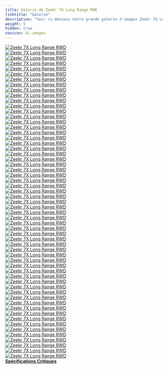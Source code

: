 ```yaml
---
title: Galerie de Zeekr 7X Long Range RWD
linktitle: "Galerie"
description: "Voir ci-dessous notre grande galerie d'images Zeekr 7X Long Range RWD. Cliquez sur les images pour des versions haute résolution."
weight: 5
hidden: true
navicon: bi-images
---
```

<!-- markdownlint-disable MD033 -->
<div class="row" id ="my-gallery">
	<div class="pswp-grid-item col-6 col-md-4">
		<a href="https://media.evkx.net/multimedia/models/zeekr/7x/7x_long_range_rwd/airbags_1.jpg"
data-pswp-src="https://media.evkx.net/multimedia/models/zeekr/7x/7x_long_range_rwd/airbags_1.jpg"
data-pswp-width="1797"
data-pswp-height="1620" 
target="_blank">
			<img src="https://media.evkx.net/multimedia/models/zeekr/7x/7x_long_range_rwd/airbags_1_xst.jpg" alt="Zeekr 7X Long Range RWD" class="img-fluid " />
		</a>
	</div>
	<div class="pswp-grid-item col-6 col-md-4">
		<a href="https://media.evkx.net/multimedia/models/zeekr/7x/7x_long_range_rwd/battery_1.jpg"
data-pswp-src="https://media.evkx.net/multimedia/models/zeekr/7x/7x_long_range_rwd/battery_1.jpg"
data-pswp-width="1576"
data-pswp-height="900" 
target="_blank">
			<img src="https://media.evkx.net/multimedia/models/zeekr/7x/7x_long_range_rwd/battery_1_xst.jpg" alt="Zeekr 7X Long Range RWD" class="img-fluid " />
		</a>
	</div>
	<div class="pswp-grid-item col-6 col-md-4">
		<a href="https://media.evkx.net/multimedia/models/zeekr/7x/7x_long_range_rwd/body_1.jpg"
data-pswp-src="https://media.evkx.net/multimedia/models/zeekr/7x/7x_long_range_rwd/body_1.jpg"
data-pswp-width="1920"
data-pswp-height="1080" 
target="_blank">
			<img src="https://media.evkx.net/multimedia/models/zeekr/7x/7x_long_range_rwd/body_1_xst.jpg" alt="Zeekr 7X Long Range RWD" class="img-fluid " />
		</a>
	</div>
	<div class="pswp-grid-item col-6 col-md-4">
		<a href="https://media.evkx.net/multimedia/models/zeekr/7x/7x_long_range_rwd/camera_1.jpg"
data-pswp-src="https://media.evkx.net/multimedia/models/zeekr/7x/7x_long_range_rwd/camera_1.jpg"
data-pswp-width="1800"
data-pswp-height="1013" 
target="_blank">
			<img src="https://media.evkx.net/multimedia/models/zeekr/7x/7x_long_range_rwd/camera_1_xst.jpg" alt="Zeekr 7X Long Range RWD" class="img-fluid " />
		</a>
	</div>
	<div class="pswp-grid-item col-6 col-md-4">
		<a href="https://media.evkx.net/multimedia/models/zeekr/7x/7x_long_range_rwd/details_1.jpg"
data-pswp-src="https://media.evkx.net/multimedia/models/zeekr/7x/7x_long_range_rwd/details_1.jpg"
data-pswp-width="3000"
data-pswp-height="1685" 
target="_blank">
			<img src="https://media.evkx.net/multimedia/models/zeekr/7x/7x_long_range_rwd/details_1_xst.jpg" alt="Zeekr 7X Long Range RWD" class="img-fluid " />
		</a>
	</div>
	<div class="pswp-grid-item col-6 col-md-4">
		<a href="https://media.evkx.net/multimedia/models/zeekr/7x/7x_long_range_rwd/doors_1.jpg"
data-pswp-src="https://media.evkx.net/multimedia/models/zeekr/7x/7x_long_range_rwd/doors_1.jpg"
data-pswp-width="1576"
data-pswp-height="1182" 
target="_blank">
			<img src="https://media.evkx.net/multimedia/models/zeekr/7x/7x_long_range_rwd/doors_1_xst.jpg" alt="Zeekr 7X Long Range RWD" class="img-fluid " />
		</a>
	</div>
	<div class="pswp-grid-item col-6 col-md-4">
		<a href="https://media.evkx.net/multimedia/models/zeekr/7x/7x_long_range_rwd/exterior_1.jpg"
data-pswp-src="https://media.evkx.net/multimedia/models/zeekr/7x/7x_long_range_rwd/exterior_1.jpg"
data-pswp-width="3000"
data-pswp-height="1687" 
target="_blank">
			<img src="https://media.evkx.net/multimedia/models/zeekr/7x/7x_long_range_rwd/exterior_1_xst.jpg" alt="Zeekr 7X Long Range RWD" class="img-fluid " />
		</a>
	</div>
	<div class="pswp-grid-item col-6 col-md-4">
		<a href="https://media.evkx.net/multimedia/models/zeekr/7x/7x_long_range_rwd/exterior_10.JPG"
data-pswp-src="https://media.evkx.net/multimedia/models/zeekr/7x/7x_long_range_rwd/exterior_10.JPG"
data-pswp-width="3000"
data-pswp-height="1687" 
target="_blank">
			<img src="https://media.evkx.net/multimedia/models/zeekr/7x/7x_long_range_rwd/exterior_10_xst.JPG" alt="Zeekr 7X Long Range RWD" class="img-fluid " />
		</a>
	</div>
	<div class="pswp-grid-item col-6 col-md-4">
		<a href="https://media.evkx.net/multimedia/models/zeekr/7x/7x_long_range_rwd/exterior_11.jpg"
data-pswp-src="https://media.evkx.net/multimedia/models/zeekr/7x/7x_long_range_rwd/exterior_11.jpg"
data-pswp-width="3000"
data-pswp-height="1687" 
target="_blank">
			<img src="https://media.evkx.net/multimedia/models/zeekr/7x/7x_long_range_rwd/exterior_11_xst.jpg" alt="Zeekr 7X Long Range RWD" class="img-fluid " />
		</a>
	</div>
	<div class="pswp-grid-item col-6 col-md-4">
		<a href="https://media.evkx.net/multimedia/models/zeekr/7x/7x_long_range_rwd/exterior_12.jpg"
data-pswp-src="https://media.evkx.net/multimedia/models/zeekr/7x/7x_long_range_rwd/exterior_12.jpg"
data-pswp-width="3000"
data-pswp-height="1687" 
target="_blank">
			<img src="https://media.evkx.net/multimedia/models/zeekr/7x/7x_long_range_rwd/exterior_12_xst.jpg" alt="Zeekr 7X Long Range RWD" class="img-fluid " />
		</a>
	</div>
	<div class="pswp-grid-item col-6 col-md-4">
		<a href="https://media.evkx.net/multimedia/models/zeekr/7x/7x_long_range_rwd/exterior_13.jpg"
data-pswp-src="https://media.evkx.net/multimedia/models/zeekr/7x/7x_long_range_rwd/exterior_13.jpg"
data-pswp-width="3000"
data-pswp-height="1687" 
target="_blank">
			<img src="https://media.evkx.net/multimedia/models/zeekr/7x/7x_long_range_rwd/exterior_13_xst.jpg" alt="Zeekr 7X Long Range RWD" class="img-fluid " />
		</a>
	</div>
	<div class="pswp-grid-item col-6 col-md-4">
		<a href="https://media.evkx.net/multimedia/models/zeekr/7x/7x_long_range_rwd/exterior_14.jpg"
data-pswp-src="https://media.evkx.net/multimedia/models/zeekr/7x/7x_long_range_rwd/exterior_14.jpg"
data-pswp-width="3000"
data-pswp-height="1687" 
target="_blank">
			<img src="https://media.evkx.net/multimedia/models/zeekr/7x/7x_long_range_rwd/exterior_14_xst.jpg" alt="Zeekr 7X Long Range RWD" class="img-fluid " />
		</a>
	</div>
	<div class="pswp-grid-item col-6 col-md-4">
		<a href="https://media.evkx.net/multimedia/models/zeekr/7x/7x_long_range_rwd/exterior_15.jpg"
data-pswp-src="https://media.evkx.net/multimedia/models/zeekr/7x/7x_long_range_rwd/exterior_15.jpg"
data-pswp-width="1600"
data-pswp-height="899" 
target="_blank">
			<img src="https://media.evkx.net/multimedia/models/zeekr/7x/7x_long_range_rwd/exterior_15_xst.jpg" alt="Zeekr 7X Long Range RWD" class="img-fluid " />
		</a>
	</div>
	<div class="pswp-grid-item col-6 col-md-4">
		<a href="https://media.evkx.net/multimedia/models/zeekr/7x/7x_long_range_rwd/exterior_16.jpg"
data-pswp-src="https://media.evkx.net/multimedia/models/zeekr/7x/7x_long_range_rwd/exterior_16.jpg"
data-pswp-width="1920"
data-pswp-height="1080" 
target="_blank">
			<img src="https://media.evkx.net/multimedia/models/zeekr/7x/7x_long_range_rwd/exterior_16_xst.jpg" alt="Zeekr 7X Long Range RWD" class="img-fluid " />
		</a>
	</div>
	<div class="pswp-grid-item col-6 col-md-4">
		<a href="https://media.evkx.net/multimedia/models/zeekr/7x/7x_long_range_rwd/exterior_17.jpg"
data-pswp-src="https://media.evkx.net/multimedia/models/zeekr/7x/7x_long_range_rwd/exterior_17.jpg"
data-pswp-width="1920"
data-pswp-height="1080" 
target="_blank">
			<img src="https://media.evkx.net/multimedia/models/zeekr/7x/7x_long_range_rwd/exterior_17_xst.jpg" alt="Zeekr 7X Long Range RWD" class="img-fluid " />
		</a>
	</div>
	<div class="pswp-grid-item col-6 col-md-4">
		<a href="https://media.evkx.net/multimedia/models/zeekr/7x/7x_long_range_rwd/exterior_2.jpg"
data-pswp-src="https://media.evkx.net/multimedia/models/zeekr/7x/7x_long_range_rwd/exterior_2.jpg"
data-pswp-width="2952"
data-pswp-height="1660" 
target="_blank">
			<img src="https://media.evkx.net/multimedia/models/zeekr/7x/7x_long_range_rwd/exterior_2_xst.jpg" alt="Zeekr 7X Long Range RWD" class="img-fluid " />
		</a>
	</div>
	<div class="pswp-grid-item col-6 col-md-4">
		<a href="https://media.evkx.net/multimedia/models/zeekr/7x/7x_long_range_rwd/exterior_3.jpg"
data-pswp-src="https://media.evkx.net/multimedia/models/zeekr/7x/7x_long_range_rwd/exterior_3.jpg"
data-pswp-width="2971"
data-pswp-height="1671" 
target="_blank">
			<img src="https://media.evkx.net/multimedia/models/zeekr/7x/7x_long_range_rwd/exterior_3_xst.jpg" alt="Zeekr 7X Long Range RWD" class="img-fluid " />
		</a>
	</div>
	<div class="pswp-grid-item col-6 col-md-4">
		<a href="https://media.evkx.net/multimedia/models/zeekr/7x/7x_long_range_rwd/exterior_4.jpg"
data-pswp-src="https://media.evkx.net/multimedia/models/zeekr/7x/7x_long_range_rwd/exterior_4.jpg"
data-pswp-width="3000"
data-pswp-height="1687" 
target="_blank">
			<img src="https://media.evkx.net/multimedia/models/zeekr/7x/7x_long_range_rwd/exterior_4_xst.jpg" alt="Zeekr 7X Long Range RWD" class="img-fluid " />
		</a>
	</div>
	<div class="pswp-grid-item col-6 col-md-4">
		<a href="https://media.evkx.net/multimedia/models/zeekr/7x/7x_long_range_rwd/exterior_5.jpg"
data-pswp-src="https://media.evkx.net/multimedia/models/zeekr/7x/7x_long_range_rwd/exterior_5.jpg"
data-pswp-width="3000"
data-pswp-height="1687" 
target="_blank">
			<img src="https://media.evkx.net/multimedia/models/zeekr/7x/7x_long_range_rwd/exterior_5_xst.jpg" alt="Zeekr 7X Long Range RWD" class="img-fluid " />
		</a>
	</div>
	<div class="pswp-grid-item col-6 col-md-4">
		<a href="https://media.evkx.net/multimedia/models/zeekr/7x/7x_long_range_rwd/exterior_6.jpg"
data-pswp-src="https://media.evkx.net/multimedia/models/zeekr/7x/7x_long_range_rwd/exterior_6.jpg"
data-pswp-width="3000"
data-pswp-height="1687" 
target="_blank">
			<img src="https://media.evkx.net/multimedia/models/zeekr/7x/7x_long_range_rwd/exterior_6_xst.jpg" alt="Zeekr 7X Long Range RWD" class="img-fluid " />
		</a>
	</div>
	<div class="pswp-grid-item col-6 col-md-4">
		<a href="https://media.evkx.net/multimedia/models/zeekr/7x/7x_long_range_rwd/exterior_7.jpg"
data-pswp-src="https://media.evkx.net/multimedia/models/zeekr/7x/7x_long_range_rwd/exterior_7.jpg"
data-pswp-width="3000"
data-pswp-height="1687" 
target="_blank">
			<img src="https://media.evkx.net/multimedia/models/zeekr/7x/7x_long_range_rwd/exterior_7_xst.jpg" alt="Zeekr 7X Long Range RWD" class="img-fluid " />
		</a>
	</div>
	<div class="pswp-grid-item col-6 col-md-4">
		<a href="https://media.evkx.net/multimedia/models/zeekr/7x/7x_long_range_rwd/exterior_8.jpg"
data-pswp-src="https://media.evkx.net/multimedia/models/zeekr/7x/7x_long_range_rwd/exterior_8.jpg"
data-pswp-width="2865"
data-pswp-height="1612" 
target="_blank">
			<img src="https://media.evkx.net/multimedia/models/zeekr/7x/7x_long_range_rwd/exterior_8_xst.jpg" alt="Zeekr 7X Long Range RWD" class="img-fluid " />
		</a>
	</div>
	<div class="pswp-grid-item col-6 col-md-4">
		<a href="https://media.evkx.net/multimedia/models/zeekr/7x/7x_long_range_rwd/exterior_9.jpg"
data-pswp-src="https://media.evkx.net/multimedia/models/zeekr/7x/7x_long_range_rwd/exterior_9.jpg"
data-pswp-width="3000"
data-pswp-height="1687" 
target="_blank">
			<img src="https://media.evkx.net/multimedia/models/zeekr/7x/7x_long_range_rwd/exterior_9_xst.jpg" alt="Zeekr 7X Long Range RWD" class="img-fluid " />
		</a>
	</div>
	<div class="pswp-grid-item col-6 col-md-4">
		<a href="https://media.evkx.net/multimedia/models/zeekr/7x/7x_long_range_rwd/fridge_1.jpg"
data-pswp-src="https://media.evkx.net/multimedia/models/zeekr/7x/7x_long_range_rwd/fridge_1.jpg"
data-pswp-width="3000"
data-pswp-height="1685" 
target="_blank">
			<img src="https://media.evkx.net/multimedia/models/zeekr/7x/7x_long_range_rwd/fridge_1_xst.jpg" alt="Zeekr 7X Long Range RWD" class="img-fluid " />
		</a>
	</div>
	<div class="pswp-grid-item col-6 col-md-4">
		<a href="https://media.evkx.net/multimedia/models/zeekr/7x/7x_long_range_rwd/frontseats_1.jpg"
data-pswp-src="https://media.evkx.net/multimedia/models/zeekr/7x/7x_long_range_rwd/frontseats_1.jpg"
data-pswp-width="3000"
data-pswp-height="1687" 
target="_blank">
			<img src="https://media.evkx.net/multimedia/models/zeekr/7x/7x_long_range_rwd/frontseats_1_xst.jpg" alt="Zeekr 7X Long Range RWD" class="img-fluid " />
		</a>
	</div>
	<div class="pswp-grid-item col-6 col-md-4">
		<a href="https://media.evkx.net/multimedia/models/zeekr/7x/7x_long_range_rwd/frunk_1.jpg"
data-pswp-src="https://media.evkx.net/multimedia/models/zeekr/7x/7x_long_range_rwd/frunk_1.jpg"
data-pswp-width="2400"
data-pswp-height="1350" 
target="_blank">
			<img src="https://media.evkx.net/multimedia/models/zeekr/7x/7x_long_range_rwd/frunk_1_xst.jpg" alt="Zeekr 7X Long Range RWD" class="img-fluid " />
		</a>
	</div>
	<div class="pswp-grid-item col-6 col-md-4">
		<a href="https://media.evkx.net/multimedia/models/zeekr/7x/7x_long_range_rwd/headlights_1.jpg"
data-pswp-src="https://media.evkx.net/multimedia/models/zeekr/7x/7x_long_range_rwd/headlights_1.jpg"
data-pswp-width="2400"
data-pswp-height="1350" 
target="_blank">
			<img src="https://media.evkx.net/multimedia/models/zeekr/7x/7x_long_range_rwd/headlights_1_xst.jpg" alt="Zeekr 7X Long Range RWD" class="img-fluid " />
		</a>
	</div>
	<div class="pswp-grid-item col-6 col-md-4">
		<a href="https://media.evkx.net/multimedia/models/zeekr/7x/7x_long_range_rwd/headup_1.jpg"
data-pswp-src="https://media.evkx.net/multimedia/models/zeekr/7x/7x_long_range_rwd/headup_1.jpg"
data-pswp-width="1200"
data-pswp-height="675" 
target="_blank">
			<img src="https://media.evkx.net/multimedia/models/zeekr/7x/7x_long_range_rwd/headup_1_xst.jpg" alt="Zeekr 7X Long Range RWD" class="img-fluid " />
		</a>
	</div>
	<div class="pswp-grid-item col-6 col-md-4">
		<a href="https://media.evkx.net/multimedia/models/zeekr/7x/7x_long_range_rwd/interior_1.jpg"
data-pswp-src="https://media.evkx.net/multimedia/models/zeekr/7x/7x_long_range_rwd/interior_1.jpg"
data-pswp-width="3000"
data-pswp-height="1687" 
target="_blank">
			<img src="https://media.evkx.net/multimedia/models/zeekr/7x/7x_long_range_rwd/interior_1_xst.jpg" alt="Zeekr 7X Long Range RWD" class="img-fluid " />
		</a>
	</div>
	<div class="pswp-grid-item col-6 col-md-4">
		<a href="https://media.evkx.net/multimedia/models/zeekr/7x/7x_long_range_rwd/interior_2.jpg"
data-pswp-src="https://media.evkx.net/multimedia/models/zeekr/7x/7x_long_range_rwd/interior_2.jpg"
data-pswp-width="3000"
data-pswp-height="1687" 
target="_blank">
			<img src="https://media.evkx.net/multimedia/models/zeekr/7x/7x_long_range_rwd/interior_2_xst.jpg" alt="Zeekr 7X Long Range RWD" class="img-fluid " />
		</a>
	</div>
	<div class="pswp-grid-item col-6 col-md-4">
		<a href="https://media.evkx.net/multimedia/models/zeekr/7x/7x_long_range_rwd/interior_3.png"
data-pswp-src="https://media.evkx.net/multimedia/models/zeekr/7x/7x_long_range_rwd/interior_3.png"
data-pswp-width="3000"
data-pswp-height="1687" 
target="_blank">
			<img src="https://media.evkx.net/multimedia/models/zeekr/7x/7x_long_range_rwd/interior_3_xst.png" alt="Zeekr 7X Long Range RWD" class="img-fluid " />
		</a>
	</div>
	<div class="pswp-grid-item col-6 col-md-4">
		<a href="https://media.evkx.net/multimedia/models/zeekr/7x/7x_long_range_rwd/interior_4.jpg"
data-pswp-src="https://media.evkx.net/multimedia/models/zeekr/7x/7x_long_range_rwd/interior_4.jpg"
data-pswp-width="1600"
data-pswp-height="899" 
target="_blank">
			<img src="https://media.evkx.net/multimedia/models/zeekr/7x/7x_long_range_rwd/interior_4_xst.jpg" alt="Zeekr 7X Long Range RWD" class="img-fluid " />
		</a>
	</div>
	<div class="pswp-grid-item col-6 col-md-4">
		<a href="https://media.evkx.net/multimedia/models/zeekr/7x/7x_long_range_rwd/interior_5.jpg"
data-pswp-src="https://media.evkx.net/multimedia/models/zeekr/7x/7x_long_range_rwd/interior_5.jpg"
data-pswp-width="3000"
data-pswp-height="1687" 
target="_blank">
			<img src="https://media.evkx.net/multimedia/models/zeekr/7x/7x_long_range_rwd/interior_5_xst.jpg" alt="Zeekr 7X Long Range RWD" class="img-fluid " />
		</a>
	</div>
	<div class="pswp-grid-item col-6 col-md-4">
		<a href="https://media.evkx.net/multimedia/models/zeekr/7x/7x_long_range_rwd/interior_6.jpg"
data-pswp-src="https://media.evkx.net/multimedia/models/zeekr/7x/7x_long_range_rwd/interior_6.jpg"
data-pswp-width="2880"
data-pswp-height="1620" 
target="_blank">
			<img src="https://media.evkx.net/multimedia/models/zeekr/7x/7x_long_range_rwd/interior_6_xst.jpg" alt="Zeekr 7X Long Range RWD" class="img-fluid " />
		</a>
	</div>
	<div class="pswp-grid-item col-6 col-md-4">
		<a href="https://media.evkx.net/multimedia/models/zeekr/7x/7x_long_range_rwd/interior_7.jpg"
data-pswp-src="https://media.evkx.net/multimedia/models/zeekr/7x/7x_long_range_rwd/interior_7.jpg"
data-pswp-width="2880"
data-pswp-height="1620" 
target="_blank">
			<img src="https://media.evkx.net/multimedia/models/zeekr/7x/7x_long_range_rwd/interior_7_xst.jpg" alt="Zeekr 7X Long Range RWD" class="img-fluid " />
		</a>
	</div>
	<div class="pswp-grid-item col-6 col-md-4">
		<a href="https://media.evkx.net/multimedia/models/zeekr/7x/7x_long_range_rwd/interior_8.jpg"
data-pswp-src="https://media.evkx.net/multimedia/models/zeekr/7x/7x_long_range_rwd/interior_8.jpg"
data-pswp-width="2880"
data-pswp-height="1620" 
target="_blank">
			<img src="https://media.evkx.net/multimedia/models/zeekr/7x/7x_long_range_rwd/interior_8_xst.jpg" alt="Zeekr 7X Long Range RWD" class="img-fluid " />
		</a>
	</div>
	<div class="pswp-grid-item col-6 col-md-4">
		<a href="https://media.evkx.net/multimedia/models/zeekr/7x/7x_long_range_rwd/interior_9.jpg"
data-pswp-src="https://media.evkx.net/multimedia/models/zeekr/7x/7x_long_range_rwd/interior_9.jpg"
data-pswp-width="1600"
data-pswp-height="899" 
target="_blank">
			<img src="https://media.evkx.net/multimedia/models/zeekr/7x/7x_long_range_rwd/interior_9_xst.jpg" alt="Zeekr 7X Long Range RWD" class="img-fluid " />
		</a>
	</div>
	<div class="pswp-grid-item col-6 col-md-4">
		<a href="https://media.evkx.net/multimedia/models/zeekr/7x/7x_long_range_rwd/main_1.jpg"
data-pswp-src="https://media.evkx.net/multimedia/models/zeekr/7x/7x_long_range_rwd/main_1.jpg"
data-pswp-width="3000"
data-pswp-height="1687" 
target="_blank">
			<img src="https://media.evkx.net/multimedia/models/zeekr/7x/7x_long_range_rwd/main_1_xst.jpg" alt="Zeekr 7X Long Range RWD" class="img-fluid " />
		</a>
	</div>
	<div class="pswp-grid-item col-6 col-md-4">
		<a href="https://media.evkx.net/multimedia/models/zeekr/7x/7x_long_range_rwd/rearlights_1.jpg"
data-pswp-src="https://media.evkx.net/multimedia/models/zeekr/7x/7x_long_range_rwd/rearlights_1.jpg"
data-pswp-width="3000"
data-pswp-height="1690" 
target="_blank">
			<img src="https://media.evkx.net/multimedia/models/zeekr/7x/7x_long_range_rwd/rearlights_1_xst.jpg" alt="Zeekr 7X Long Range RWD" class="img-fluid " />
		</a>
	</div>
	<div class="pswp-grid-item col-6 col-md-4">
		<a href="https://media.evkx.net/multimedia/models/zeekr/7x/7x_long_range_rwd/roof_1.jpg"
data-pswp-src="https://media.evkx.net/multimedia/models/zeekr/7x/7x_long_range_rwd/roof_1.jpg"
data-pswp-width="3000"
data-pswp-height="1687" 
target="_blank">
			<img src="https://media.evkx.net/multimedia/models/zeekr/7x/7x_long_range_rwd/roof_1_xst.jpg" alt="Zeekr 7X Long Range RWD" class="img-fluid " />
		</a>
	</div>
	<div class="pswp-grid-item col-6 col-md-4">
		<a href="https://media.evkx.net/multimedia/models/zeekr/7x/7x_long_range_rwd/roof_2.jpg"
data-pswp-src="https://media.evkx.net/multimedia/models/zeekr/7x/7x_long_range_rwd/roof_2.jpg"
data-pswp-width="1600"
data-pswp-height="899" 
target="_blank">
			<img src="https://media.evkx.net/multimedia/models/zeekr/7x/7x_long_range_rwd/roof_2_xst.jpg" alt="Zeekr 7X Long Range RWD" class="img-fluid " />
		</a>
	</div>
	<div class="pswp-grid-item col-6 col-md-4">
		<a href="https://media.evkx.net/multimedia/models/zeekr/7x/7x_long_range_rwd/screens_1.jpg"
data-pswp-src="https://media.evkx.net/multimedia/models/zeekr/7x/7x_long_range_rwd/screens_1.jpg"
data-pswp-width="3000"
data-pswp-height="1687" 
target="_blank">
			<img src="https://media.evkx.net/multimedia/models/zeekr/7x/7x_long_range_rwd/screens_1_xst.jpg" alt="Zeekr 7X Long Range RWD" class="img-fluid " />
		</a>
	</div>
	<div class="pswp-grid-item col-6 col-md-4">
		<a href="https://media.evkx.net/multimedia/models/zeekr/7x/7x_long_range_rwd/screens_2.jpg"
data-pswp-src="https://media.evkx.net/multimedia/models/zeekr/7x/7x_long_range_rwd/screens_2.jpg"
data-pswp-width="1200"
data-pswp-height="675" 
target="_blank">
			<img src="https://media.evkx.net/multimedia/models/zeekr/7x/7x_long_range_rwd/screens_2_xst.jpg" alt="Zeekr 7X Long Range RWD" class="img-fluid " />
		</a>
	</div>
	<div class="pswp-grid-item col-6 col-md-4">
		<a href="https://media.evkx.net/multimedia/models/zeekr/7x/7x_long_range_rwd/screens_3.jpg"
data-pswp-src="https://media.evkx.net/multimedia/models/zeekr/7x/7x_long_range_rwd/screens_3.jpg"
data-pswp-width="1800"
data-pswp-height="1013" 
target="_blank">
			<img src="https://media.evkx.net/multimedia/models/zeekr/7x/7x_long_range_rwd/screens_3_xst.jpg" alt="Zeekr 7X Long Range RWD" class="img-fluid " />
		</a>
	</div>
	<div class="pswp-grid-item col-6 col-md-4">
		<a href="https://media.evkx.net/multimedia/models/zeekr/7x/7x_long_range_rwd/screens_4.jpg"
data-pswp-src="https://media.evkx.net/multimedia/models/zeekr/7x/7x_long_range_rwd/screens_4.jpg"
data-pswp-width="1198"
data-pswp-height="1080" 
target="_blank">
			<img src="https://media.evkx.net/multimedia/models/zeekr/7x/7x_long_range_rwd/screens_4_xst.jpg" alt="Zeekr 7X Long Range RWD" class="img-fluid " />
		</a>
	</div>
	<div class="pswp-grid-item col-6 col-md-4">
		<a href="https://media.evkx.net/multimedia/models/zeekr/7x/7x_long_range_rwd/screens_5.jpg"
data-pswp-src="https://media.evkx.net/multimedia/models/zeekr/7x/7x_long_range_rwd/screens_5.jpg"
data-pswp-width="1800"
data-pswp-height="1013" 
target="_blank">
			<img src="https://media.evkx.net/multimedia/models/zeekr/7x/7x_long_range_rwd/screens_5_xst.jpg" alt="Zeekr 7X Long Range RWD" class="img-fluid " />
		</a>
	</div>
	<div class="pswp-grid-item col-6 col-md-4">
		<a href="https://media.evkx.net/multimedia/models/zeekr/7x/7x_long_range_rwd/screens_6.jpg"
data-pswp-src="https://media.evkx.net/multimedia/models/zeekr/7x/7x_long_range_rwd/screens_6.jpg"
data-pswp-width="2880"
data-pswp-height="1620" 
target="_blank">
			<img src="https://media.evkx.net/multimedia/models/zeekr/7x/7x_long_range_rwd/screens_6_xst.jpg" alt="Zeekr 7X Long Range RWD" class="img-fluid " />
		</a>
	</div>
	<div class="pswp-grid-item col-6 col-md-4">
		<a href="https://media.evkx.net/multimedia/models/zeekr/7x/7x_long_range_rwd/secondrowseats_1.jpg"
data-pswp-src="https://media.evkx.net/multimedia/models/zeekr/7x/7x_long_range_rwd/secondrowseats_1.jpg"
data-pswp-width="1600"
data-pswp-height="899" 
target="_blank">
			<img src="https://media.evkx.net/multimedia/models/zeekr/7x/7x_long_range_rwd/secondrowseats_1_xst.jpg" alt="Zeekr 7X Long Range RWD" class="img-fluid " />
		</a>
	</div>
	<div class="pswp-grid-item col-6 col-md-4">
		<a href="https://media.evkx.net/multimedia/models/zeekr/7x/7x_long_range_rwd/secondrowseats_2.jpg"
data-pswp-src="https://media.evkx.net/multimedia/models/zeekr/7x/7x_long_range_rwd/secondrowseats_2.jpg"
data-pswp-width="1600"
data-pswp-height="899" 
target="_blank">
			<img src="https://media.evkx.net/multimedia/models/zeekr/7x/7x_long_range_rwd/secondrowseats_2_xst.jpg" alt="Zeekr 7X Long Range RWD" class="img-fluid " />
		</a>
	</div>
	<div class="pswp-grid-item col-6 col-md-4">
		<a href="https://media.evkx.net/multimedia/models/zeekr/7x/7x_long_range_rwd/secondrowseats_3.jpg"
data-pswp-src="https://media.evkx.net/multimedia/models/zeekr/7x/7x_long_range_rwd/secondrowseats_3.jpg"
data-pswp-width="1198"
data-pswp-height="1080" 
target="_blank">
			<img src="https://media.evkx.net/multimedia/models/zeekr/7x/7x_long_range_rwd/secondrowseats_3_xst.jpg" alt="Zeekr 7X Long Range RWD" class="img-fluid " />
		</a>
	</div>
	<div class="pswp-grid-item col-6 col-md-4">
		<a href="https://media.evkx.net/multimedia/models/zeekr/7x/7x_long_range_rwd/secondrowseats_4.jpg"
data-pswp-src="https://media.evkx.net/multimedia/models/zeekr/7x/7x_long_range_rwd/secondrowseats_4.jpg"
data-pswp-width="2880"
data-pswp-height="1620" 
target="_blank">
			<img src="https://media.evkx.net/multimedia/models/zeekr/7x/7x_long_range_rwd/secondrowseats_4_xst.jpg" alt="Zeekr 7X Long Range RWD" class="img-fluid " />
		</a>
	</div>
	<div class="pswp-grid-item col-6 col-md-4">
		<a href="https://media.evkx.net/multimedia/models/zeekr/7x/7x_long_range_rwd/secondrowseats_5.jpg"
data-pswp-src="https://media.evkx.net/multimedia/models/zeekr/7x/7x_long_range_rwd/secondrowseats_5.jpg"
data-pswp-width="1198"
data-pswp-height="1080" 
target="_blank">
			<img src="https://media.evkx.net/multimedia/models/zeekr/7x/7x_long_range_rwd/secondrowseats_5_xst.jpg" alt="Zeekr 7X Long Range RWD" class="img-fluid " />
		</a>
	</div>
	<div class="pswp-grid-item col-6 col-md-4">
		<a href="https://media.evkx.net/multimedia/models/zeekr/7x/7x_long_range_rwd/storage_1.jpg"
data-pswp-src="https://media.evkx.net/multimedia/models/zeekr/7x/7x_long_range_rwd/storage_1.jpg"
data-pswp-width="2400"
data-pswp-height="1350" 
target="_blank">
			<img src="https://media.evkx.net/multimedia/models/zeekr/7x/7x_long_range_rwd/storage_1_xst.jpg" alt="Zeekr 7X Long Range RWD" class="img-fluid " />
		</a>
	</div>
	<div class="pswp-grid-item col-6 col-md-4">
		<a href="https://media.evkx.net/multimedia/models/zeekr/7x/7x_long_range_rwd/storage_2.jpg"
data-pswp-src="https://media.evkx.net/multimedia/models/zeekr/7x/7x_long_range_rwd/storage_2.jpg"
data-pswp-width="2400"
data-pswp-height="1350" 
target="_blank">
			<img src="https://media.evkx.net/multimedia/models/zeekr/7x/7x_long_range_rwd/storage_2_xst.jpg" alt="Zeekr 7X Long Range RWD" class="img-fluid " />
		</a>
	</div>
	<div class="pswp-grid-item col-6 col-md-4">
		<a href="https://media.evkx.net/multimedia/models/zeekr/7x/7x_long_range_rwd/storage_3.jpg"
data-pswp-src="https://media.evkx.net/multimedia/models/zeekr/7x/7x_long_range_rwd/storage_3.jpg"
data-pswp-width="2400"
data-pswp-height="1350" 
target="_blank">
			<img src="https://media.evkx.net/multimedia/models/zeekr/7x/7x_long_range_rwd/storage_3_xst.jpg" alt="Zeekr 7X Long Range RWD" class="img-fluid " />
		</a>
	</div>
	<div class="pswp-grid-item col-6 col-md-4">
		<a href="https://media.evkx.net/multimedia/models/zeekr/7x/7x_long_range_rwd/storage_4.jpg"
data-pswp-src="https://media.evkx.net/multimedia/models/zeekr/7x/7x_long_range_rwd/storage_4.jpg"
data-pswp-width="2400"
data-pswp-height="1350" 
target="_blank">
			<img src="https://media.evkx.net/multimedia/models/zeekr/7x/7x_long_range_rwd/storage_4_xst.jpg" alt="Zeekr 7X Long Range RWD" class="img-fluid " />
		</a>
	</div>
	<div class="pswp-grid-item col-6 col-md-4">
		<a href="https://media.evkx.net/multimedia/models/zeekr/7x/7x_long_range_rwd/trunk_1.jpg"
data-pswp-src="https://media.evkx.net/multimedia/models/zeekr/7x/7x_long_range_rwd/trunk_1.jpg"
data-pswp-width="2400"
data-pswp-height="1350" 
target="_blank">
			<img src="https://media.evkx.net/multimedia/models/zeekr/7x/7x_long_range_rwd/trunk_1_xst.jpg" alt="Zeekr 7X Long Range RWD" class="img-fluid " />
		</a>
	</div>
	<div class="pswp-grid-item col-6 col-md-4">
		<a href="https://media.evkx.net/multimedia/models/zeekr/7x/7x_long_range_rwd/trunk_2.jpg"
data-pswp-src="https://media.evkx.net/multimedia/models/zeekr/7x/7x_long_range_rwd/trunk_2.jpg"
data-pswp-width="2400"
data-pswp-height="1350" 
target="_blank">
			<img src="https://media.evkx.net/multimedia/models/zeekr/7x/7x_long_range_rwd/trunk_2_xst.jpg" alt="Zeekr 7X Long Range RWD" class="img-fluid " />
		</a>
	</div>
	<div class="pswp-grid-item col-6 col-md-4">
		<a href="https://media.evkx.net/multimedia/models/zeekr/7x/7x_long_range_rwd/wheels_1.jpg"
data-pswp-src="https://media.evkx.net/multimedia/models/zeekr/7x/7x_long_range_rwd/wheels_1.jpg"
data-pswp-width="3000"
data-pswp-height="1684" 
target="_blank">
			<img src="https://media.evkx.net/multimedia/models/zeekr/7x/7x_long_range_rwd/wheels_1_xst.jpg" alt="Zeekr 7X Long Range RWD" class="img-fluid " />
		</a>
	</div>
</div>
<script type="module">
  import PhotoSwipeLightbox from '/js/photoswipe-lightbox.esm.js';
    const lightbox = new PhotoSwipeLightbox({
       gallery: '#my-gallery',
        children: 'a',
        pswpModule: () => import('/js/photoswipe.esm.js')
    });
lightbox.init();
</script>
<div class="mt-3 mb-3">
<a href="../specifications/" class="text-decoration-none text-black">
<strong><i class="bi-arrow-left"></i> Spécifications </strong>
</a>
<a href="../reviews/" class="text-decoration-none text-black float-end">
<strong>Critiques <i class="bi-arrow-right"></i></strong>
</a>
</div>
